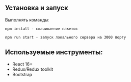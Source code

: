## Установка и запуск

Выполнять команды:

```
npm install - скачиваение пакетов
```

```
npm run start - запуск локального сервера на 3000 порту
```

## Используемые инструменты:

- React 16+
- Redux/Redux toolkit
- Bootstrap

